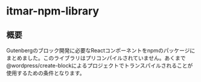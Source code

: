 # itmar-npm-library

## 概要
Gutenbergのブロック開発に必要なReactコンポーネントをnpmのパッケージにまとめました。このライブラリはプリコンパイルされていません。あくまで@wordpress/create-blockによるプロジェクトでトランスパイルされることが使用するための条件となります。